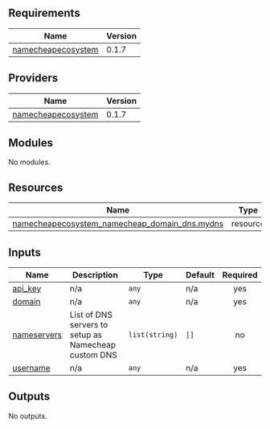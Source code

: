 <!-- BEGIN_TF_DOCS -->
## Requirements

| Name | Version |
|------|---------|
| <a name="requirement_namecheapecosystem"></a> [namecheapecosystem](#requirement\_namecheapecosystem) | 0.1.7 |

## Providers

| Name | Version |
|------|---------|
| <a name="provider_namecheapecosystem"></a> [namecheapecosystem](#provider\_namecheapecosystem) | 0.1.7 |

## Modules

No modules.

## Resources

| Name | Type |
|------|------|
| [namecheapecosystem_namecheap_domain_dns.mydns](https://registry.terraform.io/providers/Namecheap-Ecosystem/namecheap/0.1.7/docs/resources/namecheap_domain_dns) | resource |

## Inputs

| Name | Description | Type | Default | Required |
|------|-------------|------|---------|:--------:|
| <a name="input_api_key"></a> [api\_key](#input\_api\_key) | n/a | `any` | n/a | yes |
| <a name="input_domain"></a> [domain](#input\_domain) | n/a | `any` | n/a | yes |
| <a name="input_nameservers"></a> [nameservers](#input\_nameservers) | List of DNS servers to setup as Namecheap custom DNS | `list(string)` | `[]` | no |
| <a name="input_username"></a> [username](#input\_username) | n/a | `any` | n/a | yes |

## Outputs

No outputs.
<!-- END_TF_DOCS -->